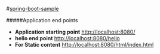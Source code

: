 #[spring-boot-sample](http://localhost:8080/)

#####Application end points
-   **Application starting point** [http://localhost:8080/](http://localhost:8080/)
-   **hello end point** [http://localhost:8080/hello](http://localhost:8080/hello)
-   **For Static content** [http://localhost:8080/html/index.html](http://localhost:8080/html/index.html)

